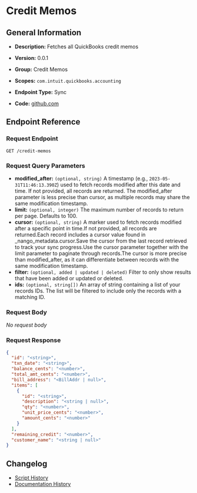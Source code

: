 <!-- BEGIN GENERATED CONTENT -->
# Credit Memos

## General Information

- **Description:** Fetches all QuickBooks credit memos

- **Version:** 0.0.1
- **Group:** Credit Memos
- **Scopes:** `com.intuit.quickbooks.accounting`
- **Endpoint Type:** Sync
- **Code:** [github.com](https://github.com/NangoHQ/integration-templates/tree/main/integrations/quickbooks/syncs/credit-memos.ts)


## Endpoint Reference

### Request Endpoint

`GET /credit-memos`

### Request Query Parameters

- **modified_after:** `(optional, string)` A timestamp (e.g., `2023-05-31T11:46:13.390Z`) used to fetch records modified after this date and time. If not provided, all records are returned. The modified_after parameter is less precise than cursor, as multiple records may share the same modification timestamp.
- **limit:** `(optional, integer)` The maximum number of records to return per page. Defaults to 100.
- **cursor:** `(optional, string)` A marker used to fetch records modified after a specific point in time.If not provided, all records are returned.Each record includes a cursor value found in _nango_metadata.cursor.Save the cursor from the last record retrieved to track your sync progress.Use the cursor parameter together with the limit parameter to paginate through records.The cursor is more precise than modified_after, as it can differentiate between records with the same modification timestamp.
- **filter:** `(optional, added | updated | deleted)` Filter to only show results that have been added or updated or deleted.
- **ids:** `(optional, string[])` An array of string containing a list of your records IDs. The list will be filtered to include only the records with a matching ID.

### Request Body

_No request body_

### Request Response

```json
{
  "id": "<string>",
  "txn_date": "<string>",
  "balance_cents": "<number>",
  "total_amt_cents": "<number>",
  "bill_address": "<BillAddr | null>",
  "items": [
    {
      "id": "<string>",
      "description": "<string | null>",
      "qty": "<number>",
      "unit_price_cents": "<number>",
      "amount_cents": "<number>"
    }
  ],
  "remaining_credit": "<number>",
  "customer_name": "<string | null>"
}
```

## Changelog

- [Script History](https://github.com/NangoHQ/integration-templates/commits/main/integrations/quickbooks/syncs/credit-memos.ts)
- [Documentation History](https://github.com/NangoHQ/integration-templates/commits/main/integrations/quickbooks/syncs/credit-memos.md)

<!-- END  GENERATED CONTENT -->


